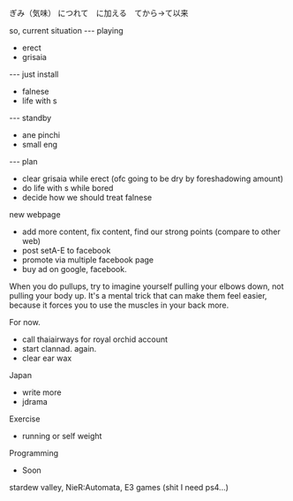 ぎみ（気味） につれて　に加える　てから→て以来

so, current situation
--- playing
- erect
- grisaia

--- just install
- falnese
- life with s

--- standby
- ane pinchi
- small eng

--- plan
- clear grisaia while erect (ofc going to be dry by foreshadowing amount)
- do life with s while bored
- decide how we should treat falnese

new webpage
- add more content, fix content, find our strong points (compare to other web)
- post setA-E to facebook
- promote via multiple facebook page
- buy ad on google, facebook.

When you do pullups, try to imagine yourself pulling your elbows down, not pulling your body up. It's a mental trick that can make them feel easier, because it forces you to use the muscles in your back more.

For now.
- call thaiairways for royal orchid account
- start clannad. again.
- clear ear wax

Japan
- write more
- jdrama

Exercise
- running or self weight

Programming
- Soon

stardew valley, 
NieR:Automata,
E3 games (shit I need ps4...)


